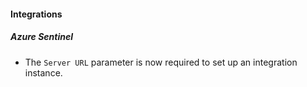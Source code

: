 
#### Integrations
##### Azure Sentinel
- The `Server URL` parameter is now required to set up an integration instance.